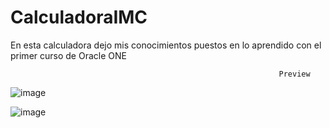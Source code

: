 # CalculadoraIMC
En esta calculadora dejo mis conocimientos puestos en lo aprendido con el primer curso de Oracle ONE

                                                                Preview

![image](https://user-images.githubusercontent.com/81688973/205086999-99d1067b-c7ea-4dec-ac79-a6fb016eccb7.png)

![image](https://user-images.githubusercontent.com/81688973/205087104-23b5a6e7-c95d-4ebd-90af-0acb6b69a215.png)
